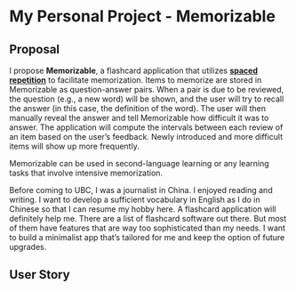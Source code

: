 # My Personal Project - Memorizable

## Proposal
I propose **Memorizable**, a flashcard application that utilizes __[spaced repetition](https://en.wikipedia.org/wiki/Spaced_repetition#List_of_spaced_repetition_software_programs)__ to facilitate memorization.  Items to memorize are stored in Memorizable as question-answer pairs. When a pair is due to be reviewed, the question (e.g., a new word) will be shown, and the user will try to recall the answer (in this case, the definition of the word). The user will then manually reveal the answer and tell Memorizable how difficult it was to answer. The application will compute the intervals between each review of an item based on the user’s feedback. Newly introduced and more difficult items will show up more frequently. 

Memorizable can be used in second-language learning or any learning tasks that involve intensive memorization.

Before coming to UBC, I was a journalist in China. I enjoyed reading and writing. I want to develop a sufficient vocabulary in English as I do in Chinese so that I can resume my hobby here. A flashcard application will definitely help me. There are a list of flashcard software out there. But most of them have features that are way too sophisticated than my needs. I want to build a minimalist app that’s tailored  for me and keep the option of future upgrades.

## User Story